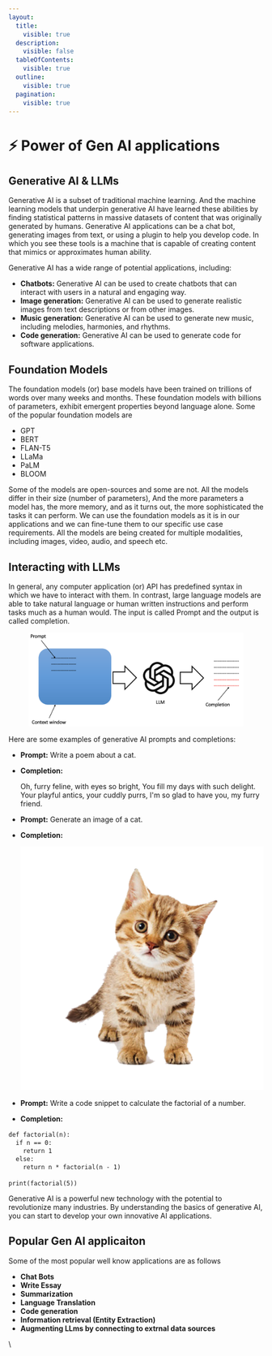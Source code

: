 ```yaml
---
layout:
  title:
    visible: true
  description:
    visible: false
  tableOfContents:
    visible: true
  outline:
    visible: true
  pagination:
    visible: true
---
```


# ⚡ Power of Gen AI applications

## Generative AI & LLMs

Generative AI is a subset of traditional machine learning. And the machine learning models that underpin generative AI have learned these abilities by finding statistical patterns in massive datasets of content that was originally generated by humans. Generative AI applications can be a chat bot, generating images from text, or using a plugin to help you develop code. In which you see these tools is a machine that is capable of creating content that mimics or approximates human ability.

Generative AI has a wide range of potential applications, including:

* **Chatbots:** Generative AI can be used to create chatbots that can interact with users in a natural and engaging way.
* **Image generation:** Generative AI can be used to generate realistic images from text descriptions or from other images.
* **Music generation:** Generative AI can be used to generate new music, including melodies, harmonies, and rhythms.
* **Code generation:** Generative AI can be used to generate code for software applications.

## Foundation Models

The foundation models (or) base models have been trained on trillions of words over many weeks and months. These foundation models with billions of parameters, exhibit emergent properties beyond language alone. Some of the popular foundation models are

* GPT
* BERT
* FLAN-T5
* LLaMa
* PaLM
* BLOOM

Some of the models are open-sources and some are not. All the models differ in their size (number of parameters), And the more parameters a model has, the more memory, and as it turns out, the more sophisticated the tasks it can perform. We can use the foundation models as it is in our applications and we can fine-tune them to our specific use case requirements. All the models are being created for multiple modalities, including images, video, audio, and speech etc.

## Interacting with LLMs

In general, any computer application (or) API has predefined syntax in which we have to interact with them. In contrast, large language models are able to take natural language or human written instructions and perform tasks much as a human would. The input is called Prompt and the output is called completion.

<figure><img src=".gitbook/assets/image.png" alt=""><figcaption></figcaption></figure>

Here are some examples of generative AI prompts and completions:

* **Prompt:** Write a poem about a cat.
*   **Completion:**

    &#x20;           &#x20;

    &#x20;       Oh, furry feline, with eyes so bright, You fill my days with such delight. Your playful antics, your cuddly purrs, I'm so glad to have you, my furry friend.



* **Prompt:** Generate an image of a cat.
*   **Completion:**

    &#x20;           &#x20;

    &#x20;     <img src=".gitbook/assets/image (1).png" alt="" data-size="original">
* **Prompt:** Write a code snippet to calculate the factorial of a number.
* **Completion:**

```
def factorial(n):
  if n == 0:
    return 1
  else:
    return n * factorial(n - 1)

print(factorial(5))
```

Generative AI is a powerful new technology with the potential to revolutionize many industries. By understanding the basics of generative AI, you can start to develop your own innovative AI applications.

## Popular Gen AI applicaiton

Some of the most popular well know applications are as follows

* **Chat Bots**
* **Write Essay**
* **Summarization**
* **Language Translation**
* **Code generation**
* **Information retrieval (Entity Extraction)**
* **Augmenting LLms by connecting to extrnal data sources**



\
